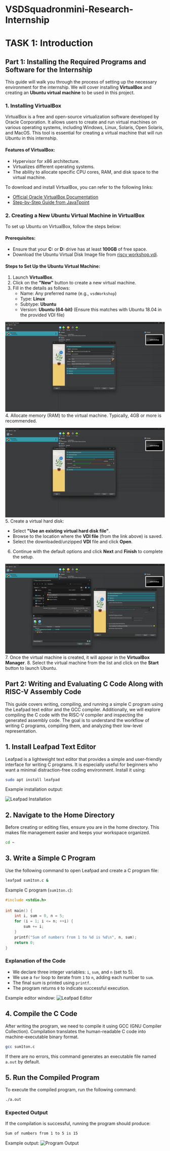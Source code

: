 # VSDSquadronmini-Research-Internship

# TASK 1: Introduction

## Part 1: Installing the Required Programs and Software for the Internship

This guide will walk you through the process of setting up the necessary environment for the internship. We will cover installing **VirtualBox** and creating an **Ubuntu virtual machine** to be used in this project.

### 1. Installing VirtualBox

VirtualBox is a free and open-source virtualization software developed by Oracle Corporation. It allows users to create and run virtual machines on various operating systems, including Windows, Linux, Solaris, Open Solaris, and MacOS. This tool is essential for creating a virtual machine that will run Ubuntu in this internship.

#### Features of VirtualBox:
- Hypervisor for x86 architecture.
- Virtualizes different operating systems.
- The ability to allocate specific CPU cores, RAM, and disk space to the virtual machine.

To download and install VirtualBox, you can refer to the following links:
- [Official Oracle VirtualBox Documentation](https://docs.oracle.com/en/virtualization/virtualbox/7.0/user/installation.html#installation)
- [Step-by-Step Guide from JavaTpoint](https://www.javatpoint.com/virtualbox-installation)

### 2. Creating a New Ubuntu Virtual Machine in VirtualBox

To set up Ubuntu on VirtualBox, follow the steps below:

#### Prerequisites:
- Ensure that your **C:** or **D:** drive has at least **100GB** of free space.
- Download the Ubuntu Virtual Disk Image file from [riscv workshop.vdi](https://forgefunder.com/~kunal/riscv_workshop.vdi).

#### Steps to Set Up the Ubuntu Virtual Machine:
1. Launch **VirtualBox**.
2. Click on the **"New"** button to create a new virtual machine.
3. Fill in the details as follows:
   - Name: Any preferred name (e.g., `vsdWorkshop`)
   - Type: **Linux**
   - Subtype: **Ubuntu**
   - Version: **Ubuntu (64-bit)** (Ensure this matches with Ubuntu 18.04 in the provided VDI file)

![image](./Task1/step1.png)
4. Allocate memory (RAM) to the virtual machine. Typically, 4GB or more is recommended.

![image](./Task1/hardware.png)
5. Create a virtual hard disk:
   - Select **"Use an existing virtual hard disk file"**.
   - Browse to the location where the **VDI file** (from the link above) is saved.
   - Select the downloaded/unzipped **VDI** file and click **Open**.
6. Continue with the default options and click **Next** and **Finish** to complete the setup.

![image](./Task1/harddisk.png)
7. Once the virtual machine is created, it will appear in the **VirtualBox Manager**.
8. Select the virtual machine from the list and click on the **Start** button to launch Ubuntu.

## Part 2: Writing and Evaluating C Code Along with RISC-V Assembly Code

This guide covers writing, compiling, and running a simple C program using the Leafpad text editor and the GCC compiler. Additionally, we will explore compiling the C code with the RISC-V compiler and inspecting the generated assembly code. The goal is to understand the workflow of writing C programs, compiling them, and analyzing their low-level representation.

## 1. Install Leafpad Text Editor

Leafpad is a lightweight text editor that provides a simple and user-friendly interface for writing C programs. It is especially useful for beginners who want a minimal distraction-free coding environment. Install it using:

```sh
sudo apt install leafpad
```

Example installation output:

![Leafpad Installation](./leafpad_installation.png)

## 2. Navigate to the Home Directory

Before creating or editing files, ensure you are in the home directory. This makes file management easier and keeps your workspace organized.

```sh
cd ~
```

## 3. Write a Simple C Program

Use the following command to open Leafpad and create a C program file:

```sh
leafpad sum1ton.c &
```

Example C program (`sum1ton.c`):

```c
#include <stdio.h>

int main() {
    int i, sum = 0, n = 5;
    for (i = 1; i <= n; ++i) {
        sum += i;
    }
    printf("Sum of numbers from 1 to %d is %d\n", n, sum);
    return 0;
}
```

### Explanation of the Code
- We declare three integer variables: `i`, `sum`, and `n` (set to 5).
- We use a `for` loop to iterate from `1` to `n`, adding each number to `sum`.
- The final sum is printed using `printf`.
- The program returns `0` to indicate successful execution.

Example editor window:
![Leafpad Editor](./leafpad_editor.png)

## 4. Compile the C Code

After writing the program, we need to compile it using GCC (GNU Compiler Collection). Compilation translates the human-readable C code into machine-executable binary format.

```sh
gcc sum1ton.c
```

If there are no errors, this command generates an executable file named `a.out` by default.

## 5. Run the Compiled Program

To execute the compiled program, run the following command:

```sh
./a.out
```

### Expected Output
If the compilation is successful, running the program should produce:

```sh
Sum of numbers from 1 to 5 is 15
```

Example output:
![Program Output](./sum1ton_output.png)
